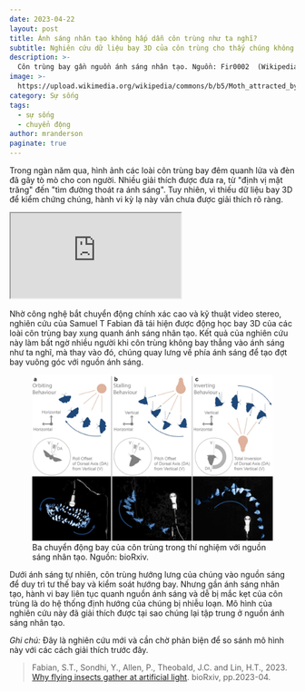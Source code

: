 ```yaml
---
date: 2023-04-22
layout: post
title: Ánh sáng nhân tạo không hấp dẫn côn trùng như ta nghĩ?
subtitle: Nghiên cứu dữ liệu bay 3D của côn trùng cho thấy chúng không bị hấp dẫn bởi ánh sáng nhân tạo mà do hệ thống bị hướng của chúng bị nhiễu loạn.
description: >-
  Côn trùng bay gần nguồn ánh sáng nhân tạo. Nguồn: Fir0002  (Wikipedia)
image: >-
  https://upload.wikimedia.org/wikipedia/commons/b/b5/Moth_attracted_by_light.jpg?20110510173657
category: Sự sống
tags:
  - sự sống
  - chuyển động
author: mranderson
paginate: true
---
```


Trong ngàn năm qua, hình ảnh các loài côn trùng bay đêm quanh lửa và đèn đã gây tò mò cho con người. Nhiều giải thích được đưa ra, từ "định vị mặt trăng" đến "tìm đường thoát ra ánh sáng". Tuy nhiên, vì thiếu dữ liệu bay 3D để kiểm chứng chúng, hành vi kỳ lạ này vẫn chưa được giải thích rõ ràng.

<div class="videoWrapper">
  <iframe src="https://www.youtube.com/embed/QK0LDMSg-Ks" allowfullscreen ></iframe>
</div>


Nhờ công nghệ bắt chuyển động chính xác cao và kỹ thuật video stereo, nghiên cứu của Samuel T Fabian đã tái hiện được động học bay 3D của các loài côn trùng bay xung quanh ánh sáng nhân tạo. Kết quả của nghiên cứu này làm bất ngờ nhiều người khi côn trùng không bay thẳng vào ánh sáng như ta nghĩ, mà thay vào đó, chúng quay lưng về phía ánh sáng để tạo đợt bay vuông góc với nguồn ánh sáng.

<figure>
  <img src="/assets/img/con-trung-anh-sang-nhan-tao.png">
  <figcaption>Ba chuyển động bay của côn trùng trong thí nghiệm với nguồn sáng nhân tạo. Nguồn: bioRxiv.</figcaption>
</figure>

Dưới ánh sáng tự nhiên, côn trùng hướng lưng của chúng vào nguồn sáng để duy trì tư thế bay và kiểm soát hướng bay. Nhưng gần ánh sáng nhân tạo, hành vi bay liên tục quanh nguồn ánh sáng và dễ bị mắc kẹt của côn trùng là do hệ thống định hướng của chúng bị nhiễu loạn. Mô hình của nghiên cứu này đã giải thích được tại sao chúng lại tập trung ở nguồn ánh sáng nhân tạo.

<em>Ghi chú:</em> Đây là nghiên cứu mới và cần chờ phản biện để so sánh mô hình này với các cách giải thích trước đây.

> Fabian, S.T., Sondhi, Y., Allen, P., Theobald, J.C. and Lin, H.T., 2023. [Why flying insects gather at artificial light](https://doi.org/10.1101/2023.04.11.536486). bioRxiv, pp.2023-04.





